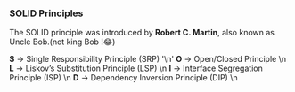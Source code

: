 ### SOLID Principles

The SOLID principle was introduced by <b>Robert C. Martin</b>, also known as Uncle Bob.(not king Bob !😂)

<p>
<b>S</b> -> Single Responsibility Principle (SRP) '\n'
<b>O</b> -> Open/Closed Principle \n
<b>L</b> -> Liskov’s Substitution Principle (LSP) \n
<b>I</b> -> Interface Segregation Principle (ISP) \n
<b>D</b> -> Dependency Inversion Principle (DIP) \n
</p>
